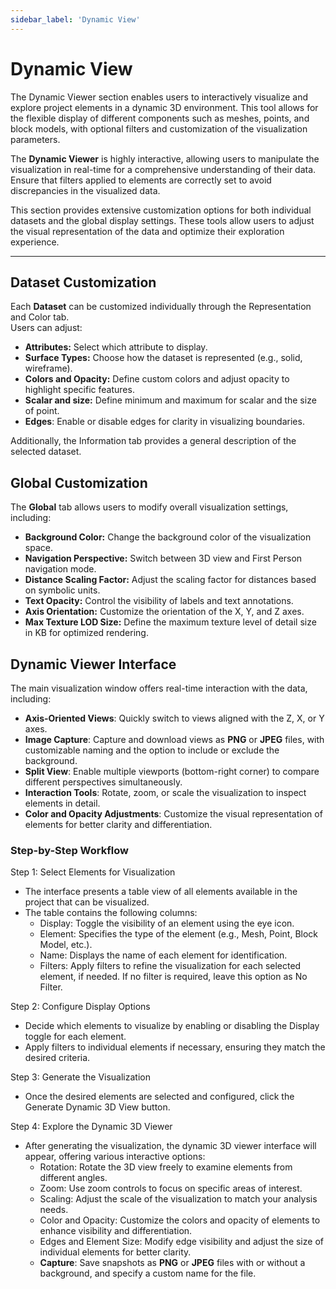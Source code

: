 ```yaml
---
sidebar_label: 'Dynamic View'
---
```


# Dynamic View

The Dynamic Viewer section enables users to interactively visualize and explore project elements in a dynamic 3D environment. This tool allows for the flexible display of different components such as meshes, points, and block models, with optional filters and customization of the visualization parameters.

The **Dynamic Viewer** is highly interactive, allowing users to manipulate the visualization in real-time for a comprehensive understanding of their data. Ensure that filters applied to elements are correctly set to avoid discrepancies in the visualized data.

This section provides extensive customization options for both individual datasets and the global display settings. These tools allow users to adjust the visual representation of the data and optimize their exploration experience.

---


## **Dataset Customization**

Each **Dataset** can be customized individually through the Representation and Color tab.   
Users can adjust:

* **Attributes:** Select which attribute to display.  
* **Surface Types:** Choose how the dataset is represented (e.g., solid, wireframe).  
* **Colors and Opacity:** Define custom colors and adjust opacity to highlight specific features.  
* **Scalar and size:** Define minimum and maximum for scalar and the size of point.  
* **Edges**: Enable or disable edges for clarity in visualizing boundaries.


Additionally, the Information tab provides a general description of the selected dataset.

## **Global Customization**

The **Global** tab allows users to modify overall visualization settings, including:

* **Background Color:** Change the background color of the visualization space.  
* **Navigation Perspective:** Switch between 3D view and First Person navigation mode.  
* **Distance Scaling Factor:** Adjust the scaling factor for distances based on symbolic units.  
* **Text Opacity:** Control the visibility of labels and text annotations.  
* **Axis Orientation:** Customize the orientation of the X, Y, and Z axes.  
* **Max Texture LOD Size:** Define the maximum texture level of detail size in KB for optimized rendering.

## **Dynamic Viewer Interface**

The main visualization window offers real-time interaction with the data, including:

* **Axis-Oriented Views**: Quickly switch to views aligned with the Z, X, or Y axes.  
* **Image Capture**: Capture and download views as **PNG** or **JPEG** files, with customizable naming and the option to include or exclude the background.  
* **Split View**: Enable multiple viewports (bottom-right corner) to compare different perspectives simultaneously.  
* **Interaction Tools**: Rotate, zoom, or scale the visualization to inspect elements in detail.  
* **Color and Opacity Adjustments**: Customize the visual representation of elements for better clarity and differentiation.

### **Step-by-Step Workflow**

Step 1: Select Elements for Visualization

* The interface presents a table view of all elements available in the project that can be visualized.  
* The table contains the following columns:  
  * Display: Toggle the visibility of an element using the eye icon.  
  * Element: Specifies the type of the element (e.g., Mesh, Point, Block Model, etc.).  
  * Name: Displays the name of each element for identification.  
  * Filters: Apply filters to refine the visualization for each selected element, if needed. If no filter is required, leave this option as No Filter.

Step 2: Configure Display Options

* Decide which elements to visualize by enabling or disabling the Display toggle for each element.  
* Apply filters to individual elements if necessary, ensuring they match the desired criteria.

Step 3: Generate the Visualization

* Once the desired elements are selected and configured, click the Generate Dynamic 3D View button.

Step 4: Explore the Dynamic 3D Viewer

* After generating the visualization, the dynamic 3D viewer interface will appear, offering various interactive options:  
  * Rotation: Rotate the 3D view freely to examine elements from different angles.  
  * Zoom: Use zoom controls to focus on specific areas of interest.  
  * Scaling: Adjust the scale of the visualization to match your analysis needs.  
  * Color and Opacity: Customize the colors and opacity of elements to enhance visibility and differentiation.  
  * Edges and Element Size: Modify edge visibility and adjust the size of individual elements for better clarity.  
  * **Capture**: Save snapshots as **PNG** or **JPEG** files with or without a background, and specify a custom name for the file.
